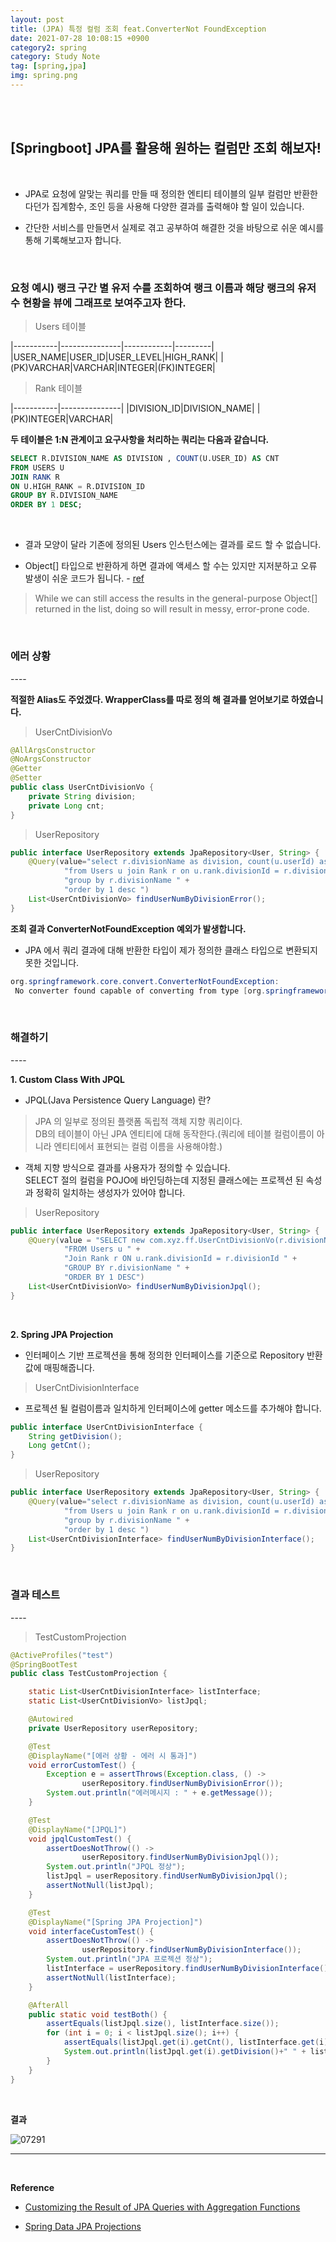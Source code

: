 ```yaml
---
layout: post
title: (JPA) 특정 컬럼 조회 feat.ConverterNot FoundException 
date: 2021-07-28 10:08:15 +0900
category2: spring
category: Study Note
tag: [spring,jpa]
img: spring.png 
---
```

<br>

<br>  




## [Springboot] JPA를 활용해 원하는 컬럼만 조회 해보자!
  
<br>  



* JPA로 요청에 알맞는 쿼리를 만들 때 정의한 엔티티 테이블의 일부 컬럼만 반환한다던가 집계함수, 조인 등을 사용해 다양한 결과를 출력해야 할 일이 있습니다.  
  

* 간단한 서비스를 만들면서 실제로 겪고 공부하여 해결한 것을 바탕으로 쉬운 예시를 통해 기록해보고자 합니다. 
  
  
<br>  

  
<h3>요청 예시) 랭크 구간 별 유저 수를 조회하여 랭크 이름과 해당 랭크의 유저 수 현황을 뷰에 그래프로 보여주고자 한다.</h3>
  

>Users 테이블  

|-----------|---------------|------------|---------|
|USER_NAME|USER_ID|USER_LEVEL|HIGH_RANK|
|(PK)VARCHAR|VARCHAR|INTEGER|(FK)INTEGER|
 

>Rank 테이블 

|-----------|---------------|
|DIVISION_ID|DIVISION_NAME|
|(PK)INTEGER|VARCHAR|

  
**두 테이블은 1:N 관계이고 요구사항을 처리하는 쿼리는 다음과 같습니다.**  
  
```sql  
SELECT R.DIVISION_NAME AS DIVISION , COUNT(U.USER_ID) AS CNT
FROM USERS U
JOIN RANK R
ON U.HIGH_RANK = R.DIVISION_ID
GROUP BY R.DIVISION_NAME
ORDER BY 1 DESC;
```  

<br>  

	 
* 결과 모양이 달라 기존에 정의된 Users 인스턴스에는 결과를 로드 할 수 없습니다.    

* Object[] 타입으로 반환하게 하면 결과에 액세스 할 수는 있지만 지저분하고 오류 발생이 쉬운 코드가 됩니다. - [ref](https://www.baeldung.com/jpa-queries-custom-result-with-aggregation-functions)
  
> While we can still access the results in the general-purpose Object[] returned in the list, doing so will result in messy, error-prone code.

<br>    


<h3>에러 상황</h3>  
----  
  

**적절한 Alias도 주었겠다. WrapperClass를 따로 정의 해 결과를 얻어보기로 하였습니다.**  
  
>UserCntDivisionVo
  
```java
@AllArgsConstructor
@NoArgsConstructor
@Getter
@Setter
public class UserCntDivisionVo {
    private String division;
    private Long cnt;
}
```


>UserRepository
  
```java
public interface UserRepository extends JpaRepository<User, String> {
    @Query(value="select r.divisionName as division, count(u.userId) as cnt " +
            "from Users u join Rank r on u.rank.divisionId = r.divisionId " +
            "group by r.divisionName " +
            "order by 1 desc ")
    List<UserCntDivisionVo> findUserNumByDivisionError();
}
```
 
**조회 결과 ConverterNotFoundException 예외가 발생합니다.**  
 
* JPA 에서 쿼리 결과에 대해 반환한 타입이 제가 정의한 클래스 타입으로 변환되지 못한 것입니다.  
  
```java
org.springframework.core.convert.ConverterNotFoundException: 
 No converter found capable of converting from type [org.springframework.data.jpa.repository.query.AbstractJpaQuery$TupleConverter$TupleBackedMap] to type [com.xyz.ff.UserCntDivisionVo]
```
  

<br>  
  


<h3>해결하기</h3>  
----  
  
**1. Custom Class With JPQL**  

* JPQL(Java Persistence Query Language) 란?  
 
>JPA 의 일부로 정의된 플랫폼 독립적 객체 지향 쿼리이다.  
DB의 테이블이 아닌 JPA 엔티티에 대해 동작한다.(쿼리에 테이블 컬럼이름이 아니라 엔티티에서 표현되는 컬럼 이름을 사용해야함.)
  
* 객체 지향 방식으로 결과를 사용자가 정의할 수 있습니다.   
SELECT 절의 컬럼을 POJO에 바인딩하는데 지정된 클래스에는 프로젝션 된 속성과 정확히 일치하는 생성자가 있어야 합니다. 
  

>UserRepository
  
```java
public interface UserRepository extends JpaRepository<User, String> {
    @Query(value = "SELECT new com.xyz.ff.UserCntDivisionVo(r.divisionName,count(u.userId)) " +
            "FROM Users u " +
            "Join Rank r ON u.rank.divisionId = r.divisionId " +
            "GROUP BY r.divisionName " +
            "ORDER BY 1 DESC")
    List<UserCntDivisionVo> findUserNumByDivisionJpql();
}
``` 

<br>  

**2. Spring JPA Projection**
  
* 인터페이스 기반 프로젝션을 통해 정의한 인터페이스를 기준으로 Repository 반환 값에 매핑해줍니다.  
     

>UserCntDivisionInterface 
  
* 프로젝션 될 컬럼이름과 일치하게 인터페이스에 getter 메소드를 추가해야 합니다.
 
```java
public interface UserCntDivisionInterface {
    String getDivision();
    Long getCnt();
}
```  
  
>UserRepository

```java
public interface UserRepository extends JpaRepository<User, String> {
    @Query(value="select r.divisionName as division, count(u.userId) as cnt " +
            "from Users u join Rank r on u.rank.divisionId = r.divisionId " +
            "group by r.divisionName " +
            "order by 1 desc ")
    List<UserCntDivisionInterface> findUserNumByDivisionInterface();
}
```  

<br>  

  
<h3>결과 테스트</h3>  
----  
  
> TestCustomProjection

```java
@ActiveProfiles("test")
@SpringBootTest
public class TestCustomProjection {

    static List<UserCntDivisionInterface> listInterface;
    static List<UserCntDivisionVo> listJpql;

    @Autowired
    private UserRepository userRepository;

    @Test
    @DisplayName("[에러 상황 - 에러 시 통과]")
    void errorCustomTest() {
        Exception e = assertThrows(Exception.class, () ->
                userRepository.findUserNumByDivisionError());
        System.out.println("에러메시지 : " + e.getMessage());
    }

    @Test
    @DisplayName("[JPQL]")
    void jpqlCustomTest() {
        assertDoesNotThrow(() ->
                userRepository.findUserNumByDivisionJpql());
        System.out.println("JPQL 정상");
        listJpql = userRepository.findUserNumByDivisionJpql();
        assertNotNull(listJpql);
    }

    @Test
    @DisplayName("[Spring JPA Projection]")
    void interfaceCustomTest() {
        assertDoesNotThrow(() ->
                userRepository.findUserNumByDivisionInterface());
        System.out.println("JPA 프로젝션 정상");
        listInterface = userRepository.findUserNumByDivisionInterface();
        assertNotNull(listInterface);
    }

    @AfterAll
    public static void testBoth() {
        assertEquals(listJpql.size(), listInterface.size());
        for (int i = 0; i < listJpql.size(); i++) {
            assertEquals(listJpql.get(i).getCnt(), listInterface.get(i).getCnt());
            System.out.println(listJpql.get(i).getDivision()+" " + listJpql.get(i).getCnt());
        }
    }
}
```
<br>  
  
**결과**  
  
![07291](https://user-images.githubusercontent.com/76927397/127434323-8d4f3537-33ec-4f90-91e1-0772681c2bea.PNG)
  
  
-----
 
<br>  
  
**Reference**  
 
* [Customizing the Result of JPA Queries with Aggregation Functions](https://www.baeldung.com/jpa-queries-custom-result-with-aggregation-functions)  
  
  
* [Spring Data JPA Projections](https://www.baeldung.com/spring-data-jpa-projections)
  
